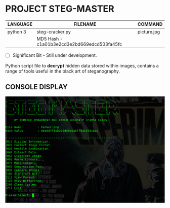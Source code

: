 # PROJECT STEG-MASTER

| LANGUAGE | FILENAME | COMMAND |
|--------|----|-----|
|python 3|steg-cracker.py|picture.jpg
|| MD5 Hash - c1a01b3e2cd3e2bd669edcd503fa45fc ||

- [ ] Significant Bit - Still under development.

Python script file to **decrypt** hidden data stored within images, contains a range of tools useful in the black art of steganography.

## CONSOLE DISPLAY
![Screenshot](picture4.png) 

